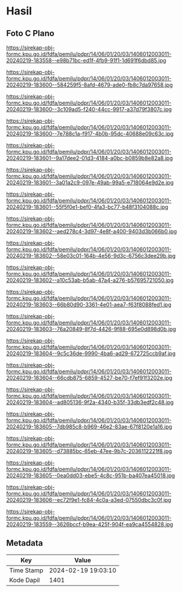 # Hasil

## Foto C Plano

https://sirekap-obj-formc.kpu.go.id/fdfa/pemilu/pdpr/14/06/01/20/03/1406012003011-20240219-183558--e98b71bc-ed1f-4fb9-91f1-1d691f6dbd85.jpg

https://sirekap-obj-formc.kpu.go.id/fdfa/pemilu/pdpr/14/06/01/20/03/1406012003011-20240219-183600--584259f5-8afd-4679-ade0-fb8c7da97658.jpg

https://sirekap-obj-formc.kpu.go.id/fdfa/pemilu/pdpr/14/06/01/20/03/1406012003011-20240219-183600--3c109ad5-f240-44cc-9917-a37d79f3807c.jpg

https://sirekap-obj-formc.kpu.go.id/fdfa/pemilu/pdpr/14/06/01/20/03/1406012003011-20240219-183600--7e788c1a-f917-4b0b-95dc-40688e09c63c.jpg

https://sirekap-obj-formc.kpu.go.id/fdfa/pemilu/pdpr/14/06/01/20/03/1406012003011-20240219-183601--9a17dee2-01d3-4184-a0bc-b0859b8e82a8.jpg

https://sirekap-obj-formc.kpu.go.id/fdfa/pemilu/pdpr/14/06/01/20/03/1406012003011-20240219-183601--3a01a2c9-097e-49ab-99a5-e718064e9d2e.jpg

https://sirekap-obj-formc.kpu.go.id/fdfa/pemilu/pdpr/14/06/01/20/03/1406012003011-20240219-183601--55f5f0e1-bef0-4fa3-bc77-b48f3104088c.jpg

https://sirekap-obj-formc.kpu.go.id/fdfa/pemilu/pdpr/14/06/01/20/03/1406012003011-20240219-183602--aed278c4-3d97-4e8f-a400-9403d3b066b0.jpg

https://sirekap-obj-formc.kpu.go.id/fdfa/pemilu/pdpr/14/06/01/20/03/1406012003011-20240219-183602--58e03c01-164b-4e56-9d3c-6756c3dee29b.jpg

https://sirekap-obj-formc.kpu.go.id/fdfa/pemilu/pdpr/14/06/01/20/03/1406012003011-20240219-183602--a10c53ab-b5ab-47a4-a276-b57695721050.jpg

https://sirekap-obj-formc.kpu.go.id/fdfa/pemilu/pdpr/14/06/01/20/03/1406012003011-20240219-183603--66b80d90-3361-4e01-aea7-f63f8088fed1.jpg

https://sirekap-obj-formc.kpu.go.id/fdfa/pemilu/pdpr/14/06/01/20/03/1406012003011-20240219-183603--76a20849-8f7d-4426-9f88-695e0d898d0b.jpg

https://sirekap-obj-formc.kpu.go.id/fdfa/pemilu/pdpr/14/06/01/20/03/1406012003011-20240219-183604--9c5c36de-9990-4ba6-ad29-672725ccb9af.jpg

https://sirekap-obj-formc.kpu.go.id/fdfa/pemilu/pdpr/14/06/01/20/03/1406012003011-20240219-183604--66cdb875-6859-4527-be70-f7ef91f3202e.jpg

https://sirekap-obj-formc.kpu.go.id/fdfa/pemilu/pdpr/14/06/01/20/03/1406012003011-20240219-183604--ad805136-9f2a-4340-b35f-33db3edf2c48.jpg

https://sirekap-obj-formc.kpu.go.id/fdfa/pemilu/pdpr/14/06/01/20/03/1406012003011-20240219-183605--7db985c8-b969-46e2-83ae-67f8120e1a16.jpg

https://sirekap-obj-formc.kpu.go.id/fdfa/pemilu/pdpr/14/06/01/20/03/1406012003011-20240219-183605--d73885bc-65eb-47ee-9b7c-2036112221f8.jpg

https://sirekap-obj-formc.kpu.go.id/fdfa/pemilu/pdpr/14/06/01/20/03/1406012003011-20240219-183605--0ea0dd03-ebe5-4c8c-951b-ba407ea45018.jpg

https://sirekap-obj-formc.kpu.go.id/fdfa/pemilu/pdpr/14/06/01/20/03/1406012003011-20240219-183606--ec72f9e1-fc84-4c0a-a3ed-07550dbc3c0f.jpg

https://sirekap-obj-formc.kpu.go.id/fdfa/pemilu/pdpr/14/06/01/20/03/1406012003011-20240219-183559--3626bccf-b9ea-425f-904f-ea9ca4554828.jpg


## Metadata

| Key        | Value               |
| ---------- | ------------------- |
| Time Stamp | 2024-02-19 19:03:10 |
| Kode Dapil | 1401                |



